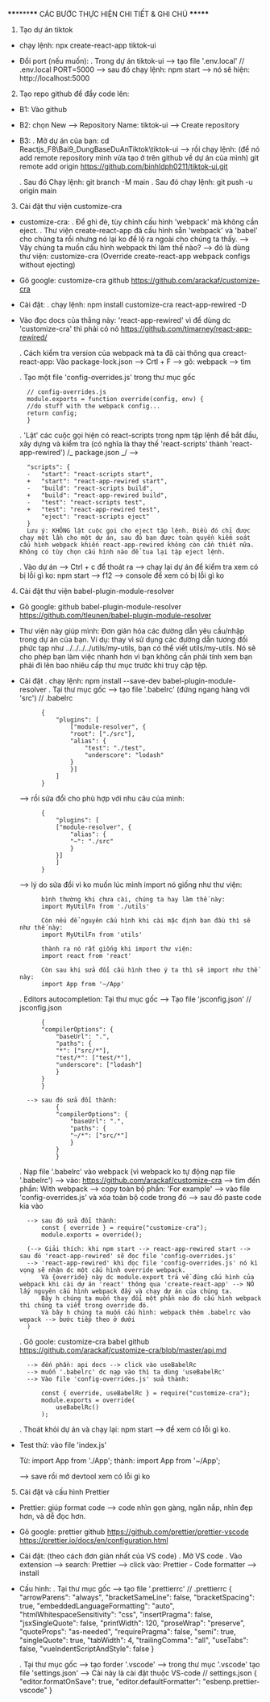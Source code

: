 **\*\***\*\*\*\***\*\*** CÁC BƯỚC THỰC HIỆN CHI TIẾT & GHI CHÚ **\*\***\***\*\***

1. Tạo dự án tiktok

-   chạy lệnh: npx create-react-app tiktok-ui

-   Đổi port (nếu muốn):
    . Trong dự án tiktok-ui --> tạo file '.env.local'
    // .env.local
    PORT=5000
    --> sau đó chạy lệnh: npm start --> nó sẽ hiện: http://localhost:5000

2. Tạo repo github để đẩy code lên:

-   B1: Vào github
-   B2: chọn New --> Repository Name: tiktok-ui --> Create repository
-   B3: . Mở dự án của bạn: cd Reactjs_F8\Bai9_DungBaseDuAnTiktok\tiktok-ui
    --> rồi chạy lệnh: (để nó add remote repository mình vừa tạo ở trên github về dự án của mình)
    git remote add origin https://github.com/binhldph0211/tiktok-ui.git

    . Sau đó Chạy lệnh: git branch -M main
    . Sau đó chạy lệnh: git push -u origin main

3. Cài đặt thư viện customize-cra

-   customize-cra:
    . Để ghì đè, tùy chỉnh cấu hình 'webpack' mà không cần eject.
    . Thư viện create-react-app đã cấu hình sẵn 'webpack' và 'babel' cho chúng ta rồi nhưng nó lại ko để lộ ra ngoài cho chúng ta thấy.
    --> Vậy chúng ta muốn cấu hình webpack thì làm thế nào? --> đó là dùng thư viện: customize-cra
    (Override create-react-app webpack configs without ejecting)

-   Gõ google: customize-cra github
    https://github.com/arackaf/customize-cra

-   Cài đặt:
    . chạy lệnh: npm install customize-cra react-app-rewired -D

-   Vào đọc docs của thằng này: 'react-app-rewired' vì để dùng dc 'customize-cra' thì phải có nó
    https://github.com/timarney/react-app-rewired/

    . Cách kiểm tra version của webpack mà ta đã cài thông qua creact-react-app:
    Vào package-lock.json --> Crtl + F --> gõ: webpack --> tìm

    . Tạo một file 'config-overrides.js' trong thư mục gốc

          // config-overrides.js
          module.exports = function override(config, env) {
          //do stuff with the webpack config...
          return config;
          }

    . 'Lật' các cuộc gọi hiện có react-scripts trong npm tập lệnh để bắt đầu, xây dựng và kiểm tra (có nghĩa là thay thế 'react-scripts' thành 'react-app-rewired')
    /_ package.json _/ -->

          "scripts": {
          -   "start": "react-scripts start",
          +   "start": "react-app-rewired start",
          -   "build": "react-scripts build",
          +   "build": "react-app-rewired build",
          -   "test": "react-scripts test",
          +   "test": "react-app-rewired test",
              "eject": "react-scripts eject"
          }
          Lưu ý: KHÔNG lật cuộc gọi cho eject tập lệnh. Điều đó chỉ được chạy một lần cho một dự án, sau đó bạn được toàn quyền kiểm soát cấu hình webpack khiến react-app-rewired không còn cần thiết nữa. Không có tùy chọn cấu hình nào để tua lại tập eject lệnh.

    . Vào dự án --> Ctrl + c để thoát ra --> chạy lại dự án để kiểm tra xem có bị lỗi gì ko:
    npm start --> f12 --> console để xem có bị lỗi gì ko

4. Cài đặt thư viện babel-plugin-module-resolver

-   Gõ google: github babel-plugin-module-resolver
    https://github.com/tleunen/babel-plugin-module-resolver

-   Thư viện này giúp mình:
    Đơn giản hóa các đường dẫn yêu cầu/nhập trong dự án của bạn. Ví dụ: thay vì sử dụng các đường dẫn tương đối phức tạp như ../../../../utils/my-utils, bạn có thể viết utils/my-utils. Nó sẽ cho phép bạn làm việc nhanh hơn vì bạn không cần phải tính xem bạn phải đi lên bao nhiêu cấp thư mục trước khi truy cập tệp.

-   Cài đặt
    . chạy lệnh: npm install --save-dev babel-plugin-module-resolver
    . Tại thư mục gốc --> tạo file '.babelrc' (đứng ngang hàng với 'src')
    // .babelrc

              {
                  "plugins": [
                      ["module-resolver", {
                      "root": ["./src"],
                      "alias": {
                          "test": "./test",
                          "underscore": "lodash"
                      }
                      }]
                  ]
              }

    --> rồi sửa đổi cho phù hợp với nhu câu của mình:

              {
                  "plugins": [
                  ["module-resolver", {
                      "alias": {
                      "~": "./src"
                      }
                  }]
                  ]
              }

    --> lý do sửa đổi vì ko muốn lúc mình import nó giống như thư viện:

              bình thường khi chưa cài, chúng ta hay làm thế này:
              import MyUtilFn from './utils'

              Còn nếu để nguyên cấu hình khi cài mặc định ban đầu thì sẽ như thế này:
              import MyUtilFn from 'utils'

              thành ra nó rất giống khi import thư viện:
              import react from 'react'

              Còn sau khi sửa đổi cấu hình theo ý ta thì sẽ import như thế này:
              import App from '~/App'

    . Editors autocompletion: Tại thư mục gốc --> Tạo file 'jsconfig.json'
    // jsconfig.json

              {
              "compilerOptions": {
                  "baseUrl": ".",
                  "paths": {
                  "*": ["src/*"],
                  "test/*": ["test/*"],
                  "underscore": ["lodash"]
                  }
              }
              }

          --> sau đó sửa đổi thành:
                  {
                  "compilerOptions": {
                      "baseUrl": ".",
                      "paths": {
                      "~/*": ["src/*"]
                      }
                  }
                  }

    . Nạp file '.babelrc' vào webpack (vì webpack ko tự động nạp file '.babelrc')
    --> vào: https://github.com/arackaf/customize-cra
    --> tìm đến phần: With webpack --> copy toàn bộ phần: 'For example' --> vào file 'config-overrides.js' và xóa toàn bộ code trong đó --> sau đó paste code kia vào

          --> sau đó sửa đổi thành:
              const { override } = require("customize-cra");
              module.exports = override();

          (--> Giải thích: khi npm start --> react-app-rewired start --> sau đó 'react-app-rewired' sẽ đọc file 'config-overrides.js'
          --> 'react-app-rewired' khi đọc file 'config-overrides.js' nó kì vọng sẽ nhận dc một cấu hình override webpack.
              Và {override} này dc module.export trả về đúng cấu hình của webpack khi cài dự án 'react' thông qua 'create-react-app' --> NÓ lấy nguyên cấu hình webpack đấy và chạy dự án của chúng ta.
              Bây h chúng ta muốn thay đổi một phần nào đó cấu hình webpack thì chúng ta viết trong override đó.
              Và bây h chúng ta muốn cấu hình: webpack thêm .babelrc vào wepack --> bước tiếp theo ở dưới
          )

    . Gõ goole: customize-cra babel github
    https://github.com/arackaf/customize-cra/blob/master/api.md

          --> đến phần: api docs --> click vào useBabelRc
          --> muốn '.babelrc' dc nạp vào thì ta dùng 'useBabelRc'
          --> Vào file 'config-overrides.js' sửa thành:

              const { override, useBabelRc } = require("customize-cra");
              module.exports = override(
                  useBabelRc()
              );

    . Thoát khỏi dự án và chạy lại: npm start --> để xem có lỗi gì ko.

-   Test thử: vào file 'index.js'

    Từ: import App from './App';
    thành: import App from '~/App';

    --> save rồi mở devtool xem có lỗi gì ko

5. Cài đặt và cấu hình Prettier

-   Prettier: giúp format code --> code nhìn gọn gàng, ngăn nắp, nhìn đẹp hơn, và dễ đọc hơn.

-   Gõ google: prettier github
    https://github.com/prettier/prettier-vscode
    https://prettier.io/docs/en/configuration.html

-   Cài đặt: (theo cách đơn giản nhất của VS code)
    . Mở VS code
    . Vào extension --> search: Prettier --> click vào: Prettier - Code formatter --> install

-   Cấu hình:
    . Tại thư mục gốc --> tạo file '.prettierrc'
    // .prettierrc
    {
    "arrowParens": "always",
    "bracketSameLine": false,
    "bracketSpacing": true,
    "embeddedLanguageFormatting": "auto",
    "htmlWhitespaceSensitivity": "css",
    "insertPragma": false,
    "jsxSingleQuote": false,
    "printWidth": 120,
    "proseWrap": "preserve",
    "quoteProps": "as-needed",
    "requirePragma": false,
    "semi": true,
    "singleQuote": true,
    "tabWidth": 4,
    "trailingComma": "all",
    "useTabs": false,
    "vueIndentScriptAndStyle": false
    }

    . Tại thư mục gốc --> tạo forder '.vscode' --> trong thư mục '.vscode' tạo file 'settings.json' --> Cài này là cài đặt thuộc VS-code
    // settings.json
    {
    "editor.formatOnSave": true,
    "editor.defaultFormatter": "esbenp.prettier-vscode"
    }
